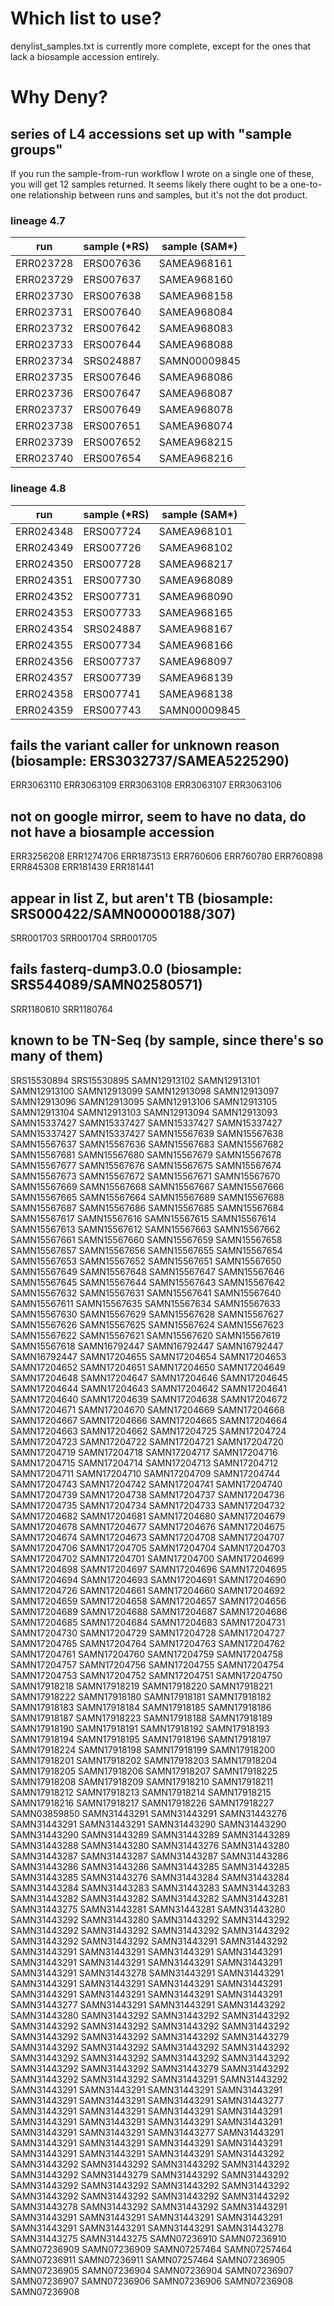 # Which list to use?
denylist_samples.txt is currently more complete, except for the ones that lack a biosample accession entirely.

# Why Deny?

## series of L4 accessions set up with "sample groups"
If you run the sample-from-run workflow I wrote on a single one of these, you will get 12 samples returned. It seems likely there ought to be a one-to-one relationship between runs and samples, but it's not the dot product.

### lineage 4.7
| run       	| sample (\*RS) 	| sample (SAM\*)  |
|-----------	|-----------	    |--------------	  |
| ERR023728 	| ERS007636 	    | SAMEA968161  	  |
| ERR023729 	| ERS007637 	    | SAMEA968160  	  |
| ERR023730 	| ERS007638 	    | SAMEA968158  	  |
| ERR023731 	| ERS007640 	    | SAMEA968084  	  |
| ERR023732 	| ERS007642 	    | SAMEA968083  	  |
| ERR023733 	| ERS007644 	    | SAMEA968088  	  |
| ERR023734 	| SRS024887 	    | SAMN00009845 	  |
| ERR023735 	| ERS007646 	    | SAMEA968086  	  |
| ERR023736 	| ERS007647 	    | SAMEA968087  	  |
| ERR023737 	| ERS007649 	    | SAMEA968078  	  |
| ERR023738 	| ERS007651 	    | SAMEA968074  	  |
| ERR023739 	| ERS007652 	    | SAMEA968215  	  |
| ERR023740 	| ERS007654 	    | SAMEA968216  	  |

### lineage 4.8
| run       	| sample (\*RS) 	| sample (SAM\*) |
|-----------	|--------------	    |--------------- |
| ERR024348 	| ERS007724    	    | SAMEA968101    |
| ERR024349 	| ERS007726    	    | SAMEA968102    |
| ERR024350 	| ERS007728    	    | SAMEA968217    |
| ERR024351 	| ERS007730    	    | SAMEA968089    |
| ERR024352 	| ERS007731    	    | SAMEA968090    |
| ERR024353 	| ERS007733    	    | SAMEA968165    |
| ERR024354 	| SRS024887    	    | SAMEA968167    |
| ERR024355 	| ERS007734    	    | SAMEA968166    |
| ERR024356 	| ERS007737    	    | SAMEA968097    |
| ERR024357 	| ERS007739    	    | SAMEA968139    |
| ERR024358 	| ERS007741    	    | SAMEA968138    |
| ERR024359 	| ERS007743    	    | SAMN00009845   |



## fails the variant caller for unknown reason (biosample: ERS3032737/SAMEA5225290)
ERR3063110
ERR3063109
ERR3063108
ERR3063107
ERR3063106

## not on google mirror, seem to have no data, do not have a biosample accession
ERR3256208
ERR1274706
ERR1873513
ERR760606
ERR760780
ERR760898
ERR845308
ERR181439
ERR181441

## appear in list Z, but aren't TB (biosample: SRS000422/SAMN00000188/307)
SRR001703
SRR001704
SRR001705

## fails fasterq-dump3.0.0 (biosample: SRS544089/SAMN02580571)
SRR1180610
SRR1180764

## known to be TN-Seq (by sample, since there's so many of them)
SRS15530894
SRS15530895
SAMN12913102
SAMN12913101
SAMN12913100
SAMN12913099
SAMN12913098
SAMN12913097
SAMN12913096
SAMN12913095
SAMN12913106
SAMN12913105
SAMN12913104
SAMN12913103
SAMN12913094
SAMN12913093
SAMN15337427
SAMN15337427
SAMN15337427
SAMN15337427
SAMN15337427
SAMN15337427
SAMN15567639
SAMN15567638
SAMN15567637
SAMN15567636
SAMN15567683
SAMN15567682
SAMN15567681
SAMN15567680
SAMN15567679
SAMN15567678
SAMN15567677
SAMN15567676
SAMN15567675
SAMN15567674
SAMN15567673
SAMN15567672
SAMN15567671
SAMN15567670
SAMN15567669
SAMN15567668
SAMN15567667
SAMN15567666
SAMN15567665
SAMN15567664
SAMN15567689
SAMN15567688
SAMN15567687
SAMN15567686
SAMN15567685
SAMN15567684
SAMN15567617
SAMN15567616
SAMN15567615
SAMN15567614
SAMN15567613
SAMN15567612
SAMN15567663
SAMN15567662
SAMN15567661
SAMN15567660
SAMN15567659
SAMN15567658
SAMN15567657
SAMN15567656
SAMN15567655
SAMN15567654
SAMN15567653
SAMN15567652
SAMN15567651
SAMN15567650
SAMN15567649
SAMN15567648
SAMN15567647
SAMN15567646
SAMN15567645
SAMN15567644
SAMN15567643
SAMN15567642
SAMN15567632
SAMN15567631
SAMN15567641
SAMN15567640
SAMN15567611
SAMN15567635
SAMN15567634
SAMN15567633
SAMN15567630
SAMN15567629
SAMN15567628
SAMN15567627
SAMN15567626
SAMN15567625
SAMN15567624
SAMN15567623
SAMN15567622
SAMN15567621
SAMN15567620
SAMN15567619
SAMN15567618
SAMN16792447
SAMN16792447
SAMN16792447
SAMN16792447
SAMN17204655
SAMN17204654
SAMN17204653
SAMN17204652
SAMN17204651
SAMN17204650
SAMN17204649
SAMN17204648
SAMN17204647
SAMN17204646
SAMN17204645
SAMN17204644
SAMN17204643
SAMN17204642
SAMN17204641
SAMN17204640
SAMN17204639
SAMN17204638
SAMN17204672
SAMN17204671
SAMN17204670
SAMN17204669
SAMN17204668
SAMN17204667
SAMN17204666
SAMN17204665
SAMN17204664
SAMN17204663
SAMN17204662
SAMN17204725
SAMN17204724
SAMN17204723
SAMN17204722
SAMN17204721
SAMN17204720
SAMN17204719
SAMN17204718
SAMN17204717
SAMN17204716
SAMN17204715
SAMN17204714
SAMN17204713
SAMN17204712
SAMN17204711
SAMN17204710
SAMN17204709
SAMN17204744
SAMN17204743
SAMN17204742
SAMN17204741
SAMN17204740
SAMN17204739
SAMN17204738
SAMN17204737
SAMN17204736
SAMN17204735
SAMN17204734
SAMN17204733
SAMN17204732
SAMN17204682
SAMN17204681
SAMN17204680
SAMN17204679
SAMN17204678
SAMN17204677
SAMN17204676
SAMN17204675
SAMN17204674
SAMN17204673
SAMN17204708
SAMN17204707
SAMN17204706
SAMN17204705
SAMN17204704
SAMN17204703
SAMN17204702
SAMN17204701
SAMN17204700
SAMN17204699
SAMN17204698
SAMN17204697
SAMN17204696
SAMN17204695
SAMN17204694
SAMN17204693
SAMN17204691
SAMN17204690
SAMN17204726
SAMN17204661
SAMN17204660
SAMN17204692
SAMN17204659
SAMN17204658
SAMN17204657
SAMN17204656
SAMN17204689
SAMN17204688
SAMN17204687
SAMN17204686
SAMN17204685
SAMN17204684
SAMN17204683
SAMN17204731
SAMN17204730
SAMN17204729
SAMN17204728
SAMN17204727
SAMN17204765
SAMN17204764
SAMN17204763
SAMN17204762
SAMN17204761
SAMN17204760
SAMN17204759
SAMN17204758
SAMN17204757
SAMN17204756
SAMN17204755
SAMN17204754
SAMN17204753
SAMN17204752
SAMN17204751
SAMN17204750
SAMN17918218
SAMN17918219
SAMN17918220
SAMN17918221
SAMN17918222
SAMN17918180
SAMN17918181
SAMN17918182
SAMN17918183
SAMN17918184
SAMN17918185
SAMN17918186
SAMN17918187
SAMN17918223
SAMN17918188
SAMN17918189
SAMN17918190
SAMN17918191
SAMN17918192
SAMN17918193
SAMN17918194
SAMN17918195
SAMN17918196
SAMN17918197
SAMN17918224
SAMN17918198
SAMN17918199
SAMN17918200
SAMN17918201
SAMN17918202
SAMN17918203
SAMN17918204
SAMN17918205
SAMN17918206
SAMN17918207
SAMN17918225
SAMN17918208
SAMN17918209
SAMN17918210
SAMN17918211
SAMN17918212
SAMN17918213
SAMN17918214
SAMN17918215
SAMN17918216
SAMN17918217
SAMN17918226
SAMN17918227
SAMN03859850
SAMN31443291
SAMN31443291
SAMN31443276
SAMN31443291
SAMN31443291
SAMN31443290
SAMN31443290
SAMN31443290
SAMN31443289
SAMN31443289
SAMN31443289
SAMN31443288
SAMN31443280
SAMN31443276
SAMN31443280
SAMN31443287
SAMN31443287
SAMN31443287
SAMN31443286
SAMN31443286
SAMN31443286
SAMN31443285
SAMN31443285
SAMN31443285
SAMN31443276
SAMN31443284
SAMN31443284
SAMN31443284
SAMN31443283
SAMN31443283
SAMN31443283
SAMN31443282
SAMN31443282
SAMN31443282
SAMN31443281
SAMN31443275
SAMN31443281
SAMN31443281
SAMN31443280
SAMN31443292
SAMN31443280
SAMN31443292
SAMN31443292
SAMN31443292
SAMN31443292
SAMN31443292
SAMN31443292
SAMN31443292
SAMN31443292
SAMN31443291
SAMN31443292
SAMN31443291
SAMN31443291
SAMN31443291
SAMN31443291
SAMN31443291
SAMN31443291
SAMN31443291
SAMN31443291
SAMN31443291
SAMN31443278
SAMN31443291
SAMN31443291
SAMN31443291
SAMN31443291
SAMN31443291
SAMN31443291
SAMN31443291
SAMN31443291
SAMN31443291
SAMN31443291
SAMN31443277
SAMN31443291
SAMN31443291
SAMN31443292
SAMN31443280
SAMN31443292
SAMN31443292
SAMN31443292
SAMN31443292
SAMN31443292
SAMN31443292
SAMN31443292
SAMN31443292
SAMN31443292
SAMN31443292
SAMN31443279
SAMN31443292
SAMN31443292
SAMN31443292
SAMN31443292
SAMN31443292
SAMN31443292
SAMN31443292
SAMN31443292
SAMN31443292
SAMN31443292
SAMN31443279
SAMN31443292
SAMN31443292
SAMN31443292
SAMN31443291
SAMN31443292
SAMN31443291
SAMN31443291
SAMN31443291
SAMN31443291
SAMN31443291
SAMN31443291
SAMN31443291
SAMN31443277
SAMN31443291
SAMN31443291
SAMN31443291
SAMN31443291
SAMN31443291
SAMN31443291
SAMN31443291
SAMN31443291
SAMN31443291
SAMN31443291
SAMN31443277
SAMN31443291
SAMN31443291
SAMN31443291
SAMN31443291
SAMN31443291
SAMN31443291
SAMN31443291
SAMN31443291
SAMN31443292
SAMN31443292
SAMN31443292
SAMN31443292
SAMN31443292
SAMN31443292
SAMN31443279
SAMN31443292
SAMN31443292
SAMN31443292
SAMN31443292
SAMN31443292
SAMN31443292
SAMN31443292
SAMN31443292
SAMN31443292
SAMN31443292
SAMN31443278
SAMN31443292
SAMN31443292
SAMN31443291
SAMN31443291
SAMN31443291
SAMN31443291
SAMN31443291
SAMN31443291
SAMN31443291
SAMN31443291
SAMN31443278
SAMN31443275
SAMN31443275
SAMN07236910
SAMN07236910
SAMN07236909
SAMN07236909
SAMN07257464
SAMN07257464
SAMN07236911
SAMN07236911
SAMN07257464
SAMN07236905
SAMN07236905
SAMN07236904
SAMN07236904
SAMN07236907
SAMN07236907
SAMN07236906
SAMN07236906
SAMN07236908
SAMN07236908